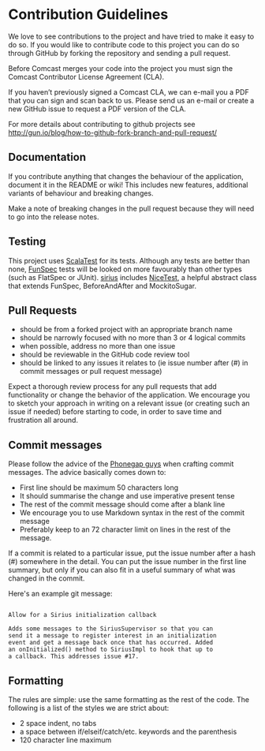 Contribution Guidelines
=======================

We love to see contributions to the project and have tried to make it
easy to do so. If you would like to contribute code to this project
you can do so through GitHub by forking the repository and sending a
pull request.

Before Comcast merges your code into the project you must sign the
Comcast Contributor License Agreement (CLA).

If you haven’t previously signed a Comcast CLA, we can e-mail you a PDF
that you can sign and scan back to us.  Please send us an e-mail or create
a new GitHub issue to request a PDF version of the CLA.

For more details about contributing to github projects see
http://gun.io/blog/how-to-github-fork-branch-and-pull-request/

Documentation
-------------

If you contribute anything that changes the behaviour of the
application, document it in the README or wiki! This includes new
features, additional variants of behaviour and breaking changes.

Make a note of breaking changes in the pull request because they will
need to go into the release notes.

Testing
-------

This project uses [ScalaTest](http://www.scalatest.org/) for its
tests. Although any tests are better than none,
[FunSpec](http://doc.scalatest.org/2.0/index.html#org.scalatest.FunSpec)
tests will be looked on more favourably than other types (such as
FlatSpec or JUnit).  [sirius](/../..) includes
[NiceTest](/../../blob/master/src/test/scala/com/comcast/xfinity/sirius/NiceTest.scala),
a helpful abstract class that extends FunSpec, BeforeAndAfter and
MockitoSugar.

Pull Requests
-------------

* should be from a forked project with an appropriate branch name
* should be narrowly focused with no more than 3 or 4 logical commits
* when possible, address no more than one issue
* should be reviewable in the GitHub code review tool
* should be linked to any issues it relates to (ie issue number after
(#) in commit messages or pull request message)

Expect a thorough review process for any pull requests that add functionality
or change the behavior of the application. We encourage you to sketch your
approach in writing on a relevant issue (or creating such an issue if needed)
before starting to code, in order to save time and frustration all around. 

Commit messages
---------------

Please follow the advice of the
[Phonegap guys](https://github.com/phonegap/phonegap/wiki/Git-Commit-Message-Format)
when crafting commit messages. The advice basically comes down to:

* First line should be maximum 50 characters long
* It should summarise the change and use imperative present tense
* The rest of the commit message should come after a blank line
* We encourage you to use Markdown syntax in the rest of the commit
message
* Preferably keep to an 72 character limit on lines in the rest of the
message.

If a commit is related to a particular issue, put the issue number
after a hash (#) somewhere in the detail. You can put the issue number
in the first line summary, but only if you can also fit in a useful
summary of what was changed in the commit.

Here's an example git message:

```

Allow for a Sirius initialization callback

Adds some messages to the SiriusSupervisor so that you can
send it a message to register interest in an initialization
event and get a message back once that has occurred. Added
an onInitialized() method to SiriusImpl to hook that up to
a callback. This addresses issue #17.
```

Formatting
----------

The rules are simple: use the same formatting as the rest of the code.
The following is a list of the styles we are strict about:

* 2 space indent, no tabs
* a space between if/elseif/catch/etc. keywords and the parenthesis
* 120 character line maximum
